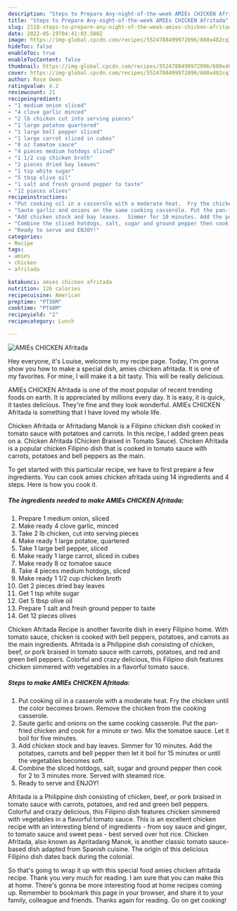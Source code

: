 ```yaml
---
description: "Steps to Prepare Any-night-of-the-week AMIEs CHICKEN Afritada"
title: "Steps to Prepare Any-night-of-the-week AMIEs CHICKEN Afritada"
slug: 2118-steps-to-prepare-any-night-of-the-week-amies-chicken-afritada
date: 2022-05-19T04:41:03.500Z
image: https://img-global.cpcdn.com/recipes/5524788499972096/680x482cq70/amies-chicken-afritada-recipe-main-photo.jpg
hideToc: false
enableToc: true
enableTocContent: false
thumbnail: https://img-global.cpcdn.com/recipes/5524788499972096/680x482cq70/amies-chicken-afritada-recipe-main-photo.jpg
cover: https://img-global.cpcdn.com/recipes/5524788499972096/680x482cq70/amies-chicken-afritada-recipe-main-photo.jpg
author: Rose Owen
ratingvalue: 4.2
reviewcount: 21
recipeingredient:
- "1 medium onion sliced"
- "4 clove garlic minced"
- "2 lb chicken cut into serving pieces"
- "1 large potatoe quartered"
- "1 large bell pepper sliced"
- "1 large carrot sliced in cubes"
- "8 oz tomatoe sauce"
- "4 pieces medium hotdogs sliced"
- "1 1/2 cup chicken broth"
- "2 pieces dried bay leaves"
- "1 tsp white sugar"
- "5 tbsp olive oil"
- "1 salt and fresh ground pepper to taste"
- "12 pieces olives"
recipeinstructions:
- "Put cooking oil in a casserole with a moderate heat.  Fry the chicken until the color becomes brown.  Remove the chicken from the cooking casserole."
- "Saute garlic and onions on the same cooking casserole. Put the pan-fried chicken and cook for a minute or two.  Mix the tomatoe sauce.  Let it boil for five minutes."
- "Add chicken stock and bay leaves.  Simmer for 10 minutes. Add the potatoes, carrots and bell pepper then let it boil for 15 minutes or until the vegetables becomes soft."
- "Combine the sliced hotdogs, salt, sugar and ground pepper then cook for 2 to 3 minutes more.  Served with steamed rice."
- "Ready to serve and ENJOY!"
categories:
- Recipe
tags:
- amies
- chicken
- afritada

katakunci: amies chicken afritada 
nutrition: 126 calories
recipecuisine: American
preptime: "PT36M"
cooktime: "PT48M"
recipeyield: "2"
recipecategory: Lunch

---
```



![AMIEs CHICKEN Afritada](https://img-global.cpcdn.com/recipes/5524788499972096/680x482cq70/amies-chicken-afritada-recipe-main-photo.jpg)

Hey everyone, it's Louise, welcome to my recipe page. Today, I'm gonna show you how to make a special dish, amies chicken afritada. It is one of my favorites. For mine, I will make it a bit tasty. This will be really delicious.

AMIEs CHICKEN Afritada is one of the most popular of recent trending foods on earth. It is appreciated by millions every day. It is easy, it is quick, it tastes delicious. They're fine and they look wonderful. AMIEs CHICKEN Afritada is something that I have loved my whole life.

Chicken Afritada or Afritadang Manok is a Filipino chicken dish cooked in tomato sauce with potatoes and carrots. In this recipe, I added green peas on a. Chicken Afritada (Chicken Braised in Tomato Sauce). Chicken Afritada is a popular chicken Filipino dish that is cooked in tomato sauce with carrots, potatoes and bell peppers as the main.


To get started with this particular recipe, we have to first prepare a few ingredients. You can cook amies chicken afritada using 14 ingredients and 4 steps. Here is how you cook it.

<!--inarticleads1-->

##### The ingredients needed to make AMIEs CHICKEN Afritada:

1. Prepare 1 medium onion, sliced
1. Make ready 4 clove garlic, minced
1. Take 2 lb chicken, cut into serving pieces
1. Make ready 1 large potatoe, quartered
1. Take 1 large bell pepper, sliced
1. Make ready 1 large carrot, sliced in cubes
1. Make ready 8 oz tomatoe sauce
1. Take 4 pieces medium hotdogs, sliced
1. Make ready 1 1/2 cup chicken broth
1. Get 2 pieces dried bay leaves
1. Get 1 tsp white sugar
1. Get 5 tbsp olive oil
1. Prepare 1 salt and fresh ground pepper to taste
1. Get 12 pieces olives


Chicken Afritada Recipe is another favorite dish in every Filipino home. With tomato sauce, chicken is cooked with bell peppers, potatoes, and carrots as the main ingredients. Afritada is a Philippine dish consisting of chicken, beef, or pork braised in tomato sauce with carrots, potatoes, and red and green bell peppers. Colorful and crazy delicious, this Filipino dish features chicken simmered with vegetables in a flavorful tomato sauce. 

<!--inarticleads2-->

##### Steps to make AMIEs CHICKEN Afritada:

1. Put cooking oil in a casserole with a moderate heat.  Fry the chicken until the color becomes brown.  Remove the chicken from the cooking casserole.
1. Saute garlic and onions on the same cooking casserole. Put the pan-fried chicken and cook for a minute or two.  Mix the tomatoe sauce.  Let it boil for five minutes.
1. Add chicken stock and bay leaves.  Simmer for 10 minutes. Add the potatoes, carrots and bell pepper then let it boil for 15 minutes or until the vegetables becomes soft.
1. Combine the sliced hotdogs, salt, sugar and ground pepper then cook for 2 to 3 minutes more.  Served with steamed rice.
1. Ready to serve and ENJOY!

Afritada is a Philippine dish consisting of chicken, beef, or pork braised in tomato sauce with carrots, potatoes, and red and green bell peppers. Colorful and crazy delicious, this Filipino dish features chicken simmered with vegetables in a flavorful tomato sauce. This is an excellent chicken recipe with an interesting blend of ingredients - from soy sauce and ginger, to tomato sauce and sweet peas - best served over hot rice. Chicken Afritada, also known as Apritadang Manok, is another classic tomato sauce-based dish adapted from Spanish cuisine. The origin of this delicious Filipino dish dates back during the colonial. 

So that's going to wrap it up with this special food amies chicken afritada recipe. Thank you very much for reading. I am sure that you can make this at home. There's gonna be more interesting food at home recipes coming up. Remember to bookmark this page in your browser, and share it to your family, colleague and friends. Thanks again for reading. Go on get cooking!
